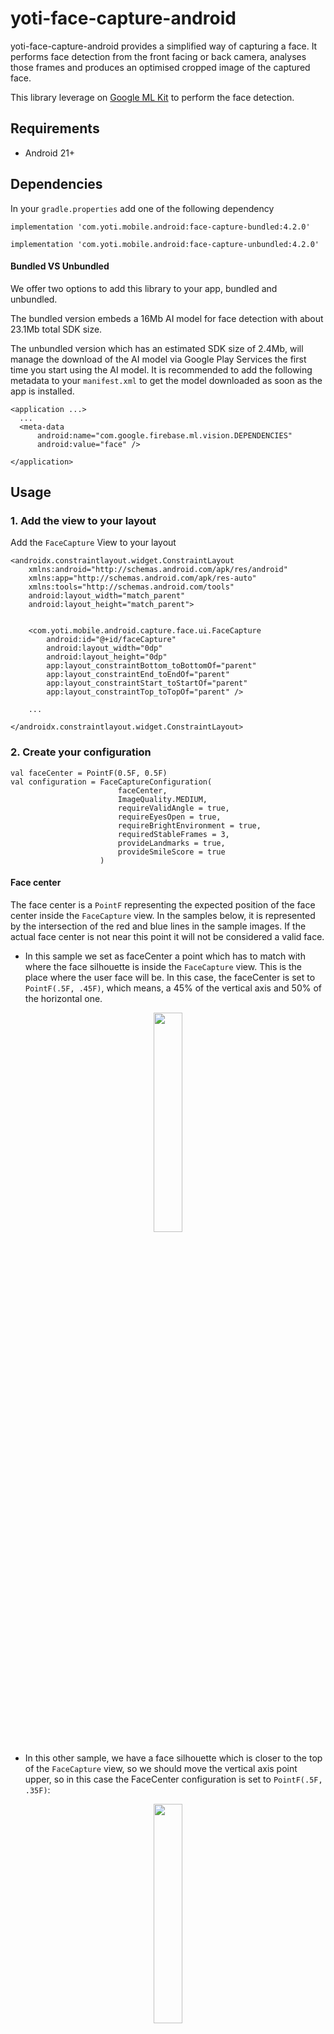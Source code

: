 # yoti-face-capture-android

yoti-face-capture-android provides a simplified way of capturing a face. It performs face detection from the front facing or back camera, analyses those frames and produces an optimised cropped image of the captured face.

This library leverage on [Google ML Kit](https://firebase.google.com/docs/ml-kit/detect-faces) to perform the face detection.

## Requirements
- Android 21+

##  Dependencies

In your `gradle.properties` add one of the following dependency
```
implementation 'com.yoti.mobile.android:face-capture-bundled:4.2.0'
```

```
implementation 'com.yoti.mobile.android:face-capture-unbundled:4.2.0'
```

#### Bundled VS Unbundled

We offer two options to add this library to your app, bundled and unbundled.

The bundled version embeds a 16Mb AI model for face detection with about 23.1Mb total SDK size.

The unbundled version which has an estimated SDK size of 2.4Mb, will manage the download of the AI model via Google Play Services the first time you start using the AI model. It is recommended to add the following metadata to your `manifest.xml` to get the model downloaded as soon as the app is installed.
```
<application ...>
  ...
  <meta-data
      android:name="com.google.firebase.ml.vision.DEPENDENCIES"
      android:value="face" />

</application>

```

## Usage

### 1. Add the view to your layout
Add the `FaceCapture` View to your layout

```
<androidx.constraintlayout.widget.ConstraintLayout
    xmlns:android="http://schemas.android.com/apk/res/android"
    xmlns:app="http://schemas.android.com/apk/res-auto"
    xmlns:tools="http://schemas.android.com/tools"
    android:layout_width="match_parent"
    android:layout_height="match_parent">


    <com.yoti.mobile.android.capture.face.ui.FaceCapture
        android:id="@+id/faceCapture"
        android:layout_width="0dp"
        android:layout_height="0dp"
        app:layout_constraintBottom_toBottomOf="parent"
        app:layout_constraintEnd_toEndOf="parent"
        app:layout_constraintStart_toStartOf="parent"
        app:layout_constraintTop_toTopOf="parent" />

    ...

</androidx.constraintlayout.widget.ConstraintLayout>        
```

### 2. Create your configuration

```
val faceCenter = PointF(0.5F, 0.5F)
val configuration = FaceCaptureConfiguration(
                        faceCenter,
                        ImageQuality.MEDIUM,
                        requireValidAngle = true,
                        requireEyesOpen = true,
                        requireBrightEnvironment = true,
                        requiredStableFrames = 3,
                        provideLandmarks = true,
                        provideSmileScore = true
                    )

```

#### Face center
The face center is a `PointF` representing the expected position of the face center inside the `FaceCapture` view. In the samples below, it is represented by the intersection of the red and blue lines in the sample images.
If the actual face center is not near this point it will not be considered a valid face.

- In this sample we set as faceCenter a point which has to match with where the face silhouette is inside the `FaceCapture` view. This is the place where the user face will be. In this case, the faceCenter is set to `PointF(.5F, .45F)`, which means, a 45% of the vertical axis and 50% of the horizontal one. 

<p align="center">
<img width="30%" src="https://github.com/getyoti/yoti-face-capture-android/assets/33830959/f5979597-2fc5-4dd1-9533-20c2b24bc8b2">
</p>

- In this other sample, we have a face silhouette which is closer to the top of the `FaceCapture` view, so we should move the vertical axis point upper, so in this case the FaceCenter configuration is set to `PointF(.5F, .35F)`:

<p align="center">
<img width="30%" src="https://github.com/getyoti/yoti-face-capture-android/assets/33830959/1bd0cd68-41aa-40c1-8e1a-2c33110d153c">
</p>


#### Image Quality
This is the image quality of the cropped image after it has been compressed and converted to JPEG. It can be either `ImageQuality.LOW` or `ImageQuality.MEDIUM` or `ImageQuality.HIGH`

### Require Valid Angle
This boolean if true, will require the picture to be taken with a tilt angle no bigger than 30 degrees.
When this requirement is not met `FaceNotStraight` error is returned.

### Require Eyes Open
This boolean if true it will require the eyes to be opened.
When this requirement is not met `EyesClosed` error is returned.

### Require Bright Environment
If true it will require the environment luminosity to be above a pre-determined threshold.
When this requirement is not met `EnvironmentTooDark` error is returned.

### Require Stable Frames
This integer will require "n" number of frames to be as similar as possible in terms of width/hight and x/y position.
The purpose of this is to avoid capturing blurry images.
When this requirement is not met `FaceNotStable` error is returned.

### Provide Landmarks
If set to true, SDK will return facial landmark points for both original and cropped images on a valid face. These set of points are nullable.

### Provide Smile Score
If set to true, SDK will return smile score on a valid face. This score is a nullable value.

### 3. Retreive your view
```
val faceCapture = findViewById<FaceCapture>(R.id.faceCapture)
```


### 4. Start the camera
There are two ways to start the camera:

```
faceCapture.startCamera(this, ::onCameraState)
```

Or you could also do:
```
faceCapture.cameraState.observe(this, ::onCameraState)
faceCaputure.startCamera(this)
```


#### Camera States

There are a few states that can be returned to allow the integrator to know what the current state of the Face Capture is. These are:
- CameraReady - The Face Capture has connected to the camera and the preview is available, but no analyzing is happening
- CameraStopped - The camera has stopped and no analyzing is happening.
- Analyzing - The camera is ready and the Face Capture is analyzing frames to detect faces.
- CameraInitializationError - There was an error initialzing the camera.
- MissingPermissions - The Face Capture does not have sufficient permissions to caccess the camera.

The following CameraErrors can be returned when the state is CameraInitializationError
- IllegalState
- UnableToResolveCamera
- Unknown


### 5. Start analyzing

Start the detection and listen for incoming `FaceCaptureResult`
```
faceCapture.startAnalysing(configuration, ::onFaceCaptureResult)
```
This can be called straight after startCamera(), no need to wait for `CameraReady`

#### Output Information

Result of the face capture containing the following:
  - Original Image. This will be a 1280x720 YUV image
  - State of the face capture:
    - Invalid Face containing the reason it is invalid
    - Valid Face containing:
      - Cropped Image - Byte array representation of a compressed JPEG image based on the configured image quality
      - The bounding box of the face inside the cropped image
      - The bounding box of the face inside the original image
      - Facial landmark points for the original image
      - Facial landmark points for the cropped image
      - Smile score between 0.0 (unlikely smiling) and 1.0 (more likely smiling)

If the cropping of the face did not meet the requirements then the Invalid Face will be returned. This will not contain any cropped image.

##### Error States

The error states and validation states are in a specific order. For example, the FaceTooSmall check will be performed before the FaceNotCentered check. As such here are the states that can be returned in order of the checks that are done:
- AnalysisError
- NoFaceDetected
- MultipleFacesDetected
- FaceTooSmall
- FaceTooBig
- FaceNotCentered
- EnvironmentTooDark

Optional errors (depending on the configuration passed):
- FaceNotStraight
- EyesClosed
- FaceNotStable

### 6. Stop the library
```
faceCapture.stopAnalysing()
faceCapture.stopCamera()
```
This is only required if it is part of your camera flow. Not required in response of lifecycle changes.

### Implementation sample
You can find a sample App [here](https://github.com/getyoti/yoti-face-capture-android/sample) 

### Support
If you have any other questions please do not hesitate to contact [clientsupport@yoti.com](clientsupport@yoti.com)
Once we have answered your question we may contact you again to discuss Yoti products and services. If you'd prefer us not to do this, please let us know when you e-mail.

